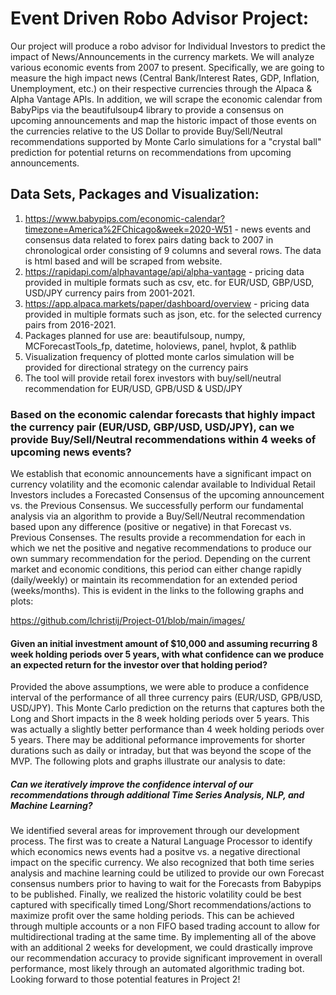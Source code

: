 # Event Driven Robo Advisor Project:
Our project will produce a robo advisor for Individual Investors to predict the impact of News/Announcements in the currency markets. We will analyze various economic events from 2007 to present. Specifically, we are going to measure the high impact news (Central Bank/Interest Rates, GDP, Inflation, Unemployment, etc.) on their respective currencies through the Alpaca & Alpha Vantage APIs. In addition, we will scrape the economic calendar from BabyPips via the beautifulsoup4 library to provide a consensus on upcoming announcements and map the historic impact of those events on the currencies relative to the US Dollar to provide Buy/Sell/Neutral recommendations supported by Monte Carlo simulations for a "crystal ball" prediction for potential returns on recommendations from upcoming announcements.

## Data Sets, Packages and Visualization:
1. https://www.babypips.com/economic-calendar?timezone=America%2FChicago&week=2020-W51 - news events and consensus data related to forex pairs dating back to 2007 in chronological order consisting of 9 columns and several rows. The data is html based and will be scraped from website.
2. https://rapidapi.com/alphavantage/api/alpha-vantage - pricing data provided in multiple formats such as csv, etc. for EUR/USD, GBP/USD, USD/JPY currency pairs from 2001-2021.
3. https://app.alpaca.markets/paper/dashboard/overview - pricing data provided in multiple formats such as json, etc. for the selected currency pairs from 2016-2021.
4. Packages planned for use are: beautifulsoup, numpy, MCForecastTools_fp, datetime, holoviews, panel, hvplot, & pathlib
5. Visualization frequency of plotted monte carlos simulation will be provided for directional strategy on the currency pairs
6. The tool will provide retail forex investors with buy/sell/neutral recommendation for EUR/USD, GPB/USD & USD/JPY

### Based on the economic calendar forecasts that highly impact the currency pair (EUR/USD, GBP/USD, USD/JPY), can we provide Buy/Sell/Neutral recommendations within 4 weeks of upcoming news events?
We establish that economic announcements have a significant impact on currency volatility and the ecomonic calendar available to Individual Retail Investors includes a Forecasted Consensus of the upcoming announcement vs. the Previous Consensus. We successfully perform our fundamental analysis via an algorithm to provide a Buy/Sell/Neutral recommendation based upon any difference (positive or negative) in that Forecast vs. Previous Consenses. The results provide a recommendation for each in which we net the positive and negative recommendations to produce our own summary recommendation for the period. Depending on the current market and economic conditions, this period can either change rapidly (daily/weekly) or maintain its recommendation for an extended period (weeks/months). This is evident in the links to the following graphs and plots:

https://github.com/lchristij/Project-01/blob/main/images/


#### Given an initial investment amount of $10,000 and assuming recurring 8 week holding periods over 5 years, with what confidence can we produce an expected return for the investor over that holding period?
Provided the above assumptions, we were able to produce a confidence interval of the performance of all three currency pairs (EUR/USD, GPB/USD, USD/JPY). This Monte Carlo prediction on the returns that captures both the Long and Short impacts in the 8 week holding periods over 5 years. This was actually a slightly better performance than 4 week holding periods over 5 years. There may be additional peformance improvements for shorter durations such as daily or intraday, but that was beyond the scope of the MVP. The following plots and graphs illustrate our analysis to date:




##### Can we iteratively improve the confidence interval of our recommendations through additional Time Series Analysis, NLP, and Machine Learning?
We identified several areas for improvement through our development process. The first was to create a Natural Language Processor to identify which economics news events had a positve vs. a negative directional impact on the specific currency. We also recognized that both time series analysis and machine learning could be utilized to provide our own Forecast consensus numbers prior to having to wait for the Forecasts from Babypips to be published. Finally, we realized the historic volatility could be best captured with specifically timed Long/Short recommendations/actions to maximize profit over the same holding periods. This can be achieved through multiple accounts or a non FIFO based trading account to allow for multidirectional trading at the same time. By implementing all of the above with an additional 2 weeks for development, we could drastically improve our recommendation accuracy to provide significant improvement in overall performance, most likely through an automated algorithmic trading bot. Looking forward to those potential features in Project 2!



